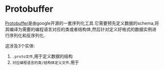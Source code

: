 # Protobuffer

[Protobuffer](https://developers.google.com/protocol-buffers)是由google开源的一套序列化工具.它需要预先定义数据的schema,将其编译为需要的编程语言对应的类或者结构体,然后针对定义好格式的数据实例进行序列化和反序列化.

这涉及3个实体:

1. `.proto文件`,用于定义数据的结构
2. `对应编程语言的类/结构体定义文件`.用于


